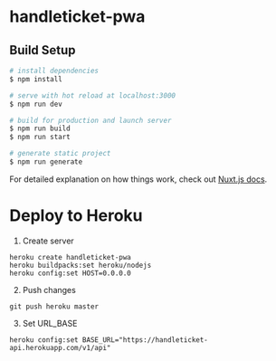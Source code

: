 # handleticket-pwa

## Build Setup

```bash
# install dependencies
$ npm install

# serve with hot reload at localhost:3000
$ npm run dev

# build for production and launch server
$ npm run build
$ npm run start

# generate static project
$ npm run generate
```

For detailed explanation on how things work, check out [Nuxt.js docs](https://nuxtjs.org).

# Deploy to Heroku
1. Create server
```
heroku create handleticket-pwa
heroku buildpacks:set heroku/nodejs
heroku config:set HOST=0.0.0.0
```

2. Push changes
```
git push heroku master
```

3. Set URL_BASE
```
heroku config:set BASE_URL="https://handleticket-api.herokuapp.com/v1/api"
```